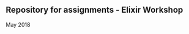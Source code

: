 Repository for assignments - Elixir Workshop
--------------------------------------------

May 2018
